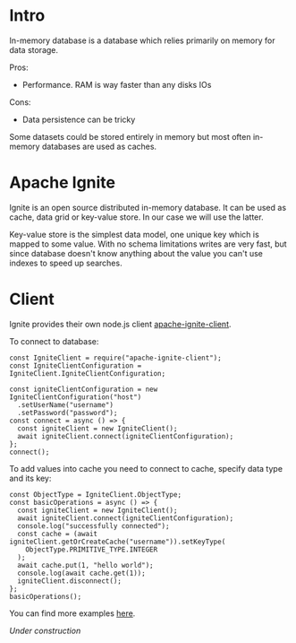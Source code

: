 
# Intro

In-memory database is a database which relies primarily on memory for data storage. 

Pros:
* Performance. RAM is way faster than any disks IOs

Cons:
* Data persistence can be tricky

Some datasets could be stored entirely in memory but most often in-memory databases are used as caches.  

# Apache Ignite

Ignite is an open source distributed in-memory database. It can be used as cache, data grid or key-value store. In our case we will use the latter.

Key-value store is the simplest data model, one unique key which is mapped to some value. With no schema limitations writes are very fast, but since database doesn't know anything about the value you can't use indexes to speed up searches. 

# Client

Ignite provides their own node.js client [apache-ignite-client](https://www.npmjs.com/package/apache-ignite-client). 

To connect to database:
```
const IgniteClient = require("apache-ignite-client");
const IgniteClientConfiguration = IgniteClient.IgniteClientConfiguration;

const igniteClientConfiguration = new IgniteClientConfiguration("host")
  .setUserName("username")
  .setPassword("password");
const connect = async () => {
  const igniteClient = new IgniteClient();
  await igniteClient.connect(igniteClientConfiguration);
};
connect();
```

To add values into cache you need to connect to cache, specify data type and its key:

```
const ObjectType = IgniteClient.ObjectType;
const basicOperations = async () => {
  const igniteClient = new IgniteClient();
  await igniteClient.connect(igniteClientConfiguration);
  console.log("successfully connected");
  const cache = (await igniteClient.getOrCreateCache("username")).setKeyType(
    ObjectType.PRIMITIVE_TYPE.INTEGER
  );
  await cache.put(1, "hello world");
  console.log(await cache.get(1));
  igniteClient.disconnect();
};
basicOperations();
```

You can find more examples [here](https://github.com/apache/ignite/tree/master/modules/platforms/nodejs/examples).

*Under construction* 